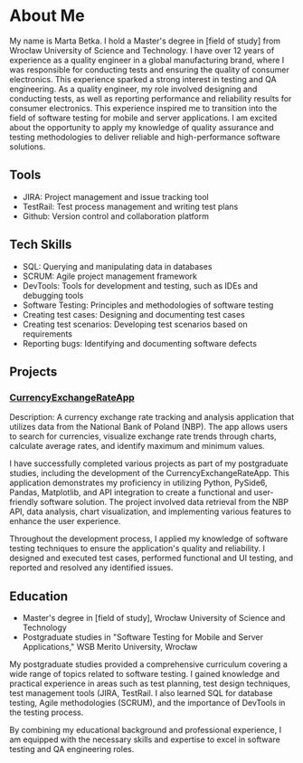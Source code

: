 </head>
<body>
  <h1>About Me</h1>
  <p>My name is Marta Betka. I hold a Master's degree in [field of study] from Wrocław University of Science and Technology. I have over 12 years of experience as a quality engineer in a global manufacturing brand, where I was responsible for conducting tests and ensuring the quality of consumer electronics. This experience sparked a strong interest in testing and QA engineering. As a quality engineer, my role involved designing and conducting tests, as well as reporting performance and reliability results for consumer electronics. This experience inspired me to transition into the field of software testing for mobile and server applications. I am excited about the opportunity to apply my knowledge of quality assurance and testing methodologies to deliver reliable and high-performance software solutions.</p>

  <h2>Tools</h2>
  <ul>
    <li>JIRA: Project management and issue tracking tool</li>
    <li>TestRail: Test process management and writing test plans</li>
    <li>Github: Version control and collaboration platform</li>
  </ul>

  <h2>Tech Skills</h2>
  <ul>
    <li>SQL: Querying and manipulating data in databases</li>
    <li>SCRUM: Agile project management framework</li>
    <li>DevTools: Tools for development and testing, such as IDEs and debugging tools</li>
    <li>Software Testing: Principles and methodologies of software testing</li>
    <li>Creating test cases: Designing and documenting test cases</li>
    <li>Creating test scenarios: Developing test scenarios based on requirements</li>
    <li>Reporting bugs: Identifying and documenting software defects</li>
  </ul>

  <h2>Projects</h2>
  <h3><a href="https://github.com/Martabtk/CurrencyExchangeRateApp.git">CurrencyExchangeRateApp</a></h3>
  <p>Description: A currency exchange rate tracking and analysis application that utilizes data from the National Bank of Poland (NBP). The app allows users to search for currencies, visualize exchange rate trends through charts, calculate average rates, and identify maximum and minimum values.</p>
  <p>I have successfully completed various projects as part of my postgraduate studies, including the development of the CurrencyExchangeRateApp. This application demonstrates my proficiency in utilizing Python, PySide6, Pandas, Matplotlib, and API integration to create a functional and user-friendly software solution. The project involved data retrieval from the NBP API, data analysis, chart visualization, and implementing various features to enhance the user experience.</p>
  <p>Throughout the development process, I applied my knowledge of software testing techniques to ensure the application's quality and reliability. I designed and executed test cases, performed functional and UI testing, and reported and resolved any identified issues.</p>

  <h2>Education</h2>
  <ul>
    <li>Master's degree in [field of study], Wrocław University of Science and Technology</li>
    <li>Postgraduate studies in "Software Testing for Mobile and Server Applications," WSB Merito University, Wrocław</li>
  </ul>
  <p>My postgraduate studies provided a comprehensive curriculum covering a wide range of topics related to software testing. I gained knowledge and practical experience in areas such as test planning, test design techniques, test management tools (JIRA, TestRail. I also learned SQL for database testing, Agile methodologies (SCRUM), and the importance of DevTools in the testing process.</p>

  <p>By combining my educational background and professional experience, I am equipped with the necessary skills and expertise to excel in software testing and QA engineering roles.</p>
</body>
</html>


